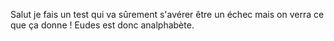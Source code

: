 Salut je fais un test qui va sûrement s'avérer être un échec mais on verra ce que ça donne !
Eudes est donc analphabète.